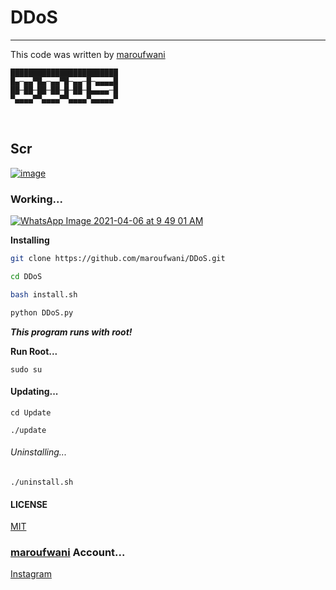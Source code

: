 # DDoS
<hr>

This code was written by [maroufwani](https://github.com/maroufwani/)
<br>

```
████████████████████████
█▄─▄▄▀█▄─▄▄▀█─▄▄─█─▄▄▄▄█
██─██─██─██─█─██─█▄▄▄▄─█
▀▄▄▄▄▀▀▄▄▄▄▀▀▄▄▄▄▀▄▄▄▄▄▀
```
<br>

## Scr
[![image](https://user-images.githubusercontent.com/78996423/121282998-aa031600-c8ef-11eb-85be-d035d975778cs.png)](https://github.com/maroufwani/DDoS)

### Working...
[![WhatsApp Image 2021-04-06 at 9 49 01 AM](https://user-images.githubusercontent.com/78996423/113662510-7d4b3c00-96bd-11eb-862c-523b47d9544bs.jpeg)](https://github.com/maroufwani/DDoS)

**Installing**
``` sh
git clone https://github.com/maroufwani/DDoS.git

cd DDoS

bash install.sh

python DDoS.py

```

*****This program runs with root!*****

****Run Root...****
```
sudo su
```

#### Updating...
```
cd Update

./update
```

###### Uninstalling...
```
./uninstall.sh
```

#### LICENSE
[MIT](https://github.com/maroufwani/DDoS/blob/main/LICENSE)

### [maroufwani](https://github.com/maroufwani) Account...
[Instagram](https://instagram.com/maroufwani)


